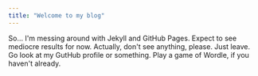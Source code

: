 ```yaml
---
title: "Welcome to my blog"
---
```


So... I'm messing around with Jekyll and GitHub Pages. Expect to see mediocre results for now. Actually, don't see anything, please. Just leave. Go look at my GutHub profile or something. Play a game of Wordle, if you haven't already.
